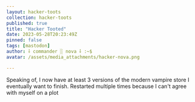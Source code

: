 ```yaml
---
layout: hacker-toots
collection: hacker-toots
published: true
title: "Hacker Tooted"
date: 2023-05-28T20:23:49Z
pinned: false
tags: [mastodon]
author: ⸸ commander ░ nova ⸸ :~$
avatar: /assets/media_attachments/hacker-nova.png

---
```


<p>Speaking of, I now have at least 3 versions of the modern vampire store I eventually want to finish. Restarted multiple times because I can&#39;t agree with myself on a plot</p>


